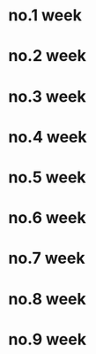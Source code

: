 # no.1 week

# no.2 week

# no.3 week

# no.4 week

# no.5 week

# no.6 week

# no.7 week

# no.8 week

# no.9 week

